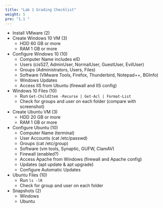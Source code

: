 ```yaml
---
title: "Lab 1 Grading Checklist"
weight: 5
pre: "1.1 "
---
```


- Install VMware (2)
- Create Windows 10 VM (3)
  - HDD 60 GB or more
  - RAM 1 GB or more
- Configure Windows 10 (10)
  - Computer Name includes eID
  - Users (cis527, AdminUser, NormalUser, GuestUser, EvilUser)
  - Groups (Administrators, Users, Files)
  - Software (VMware Tools, Firefox, Thunderbird, Notepad++, BGInfo)
  - Windows Updates
  - Access IIS from Ubuntu (firewall and IIS config)
- Windows 10 Files (10)
  - Run `Get-ChildItem -Recurse | Get-Acl | Format-List`
  - Check for groups and user on each folder (compare with screenshot)
- Create Ubuntu VM (3)
  - HDD 20 GB or more
  - RAM 1 GB or more
- Configure Ubuntu (10)
  - Computer Name (terminal)
  - User Accounts (cat /etc/passwd)
  - Groups (cat /etc/group)
  - Software (vm tools, Synaptic, GUFW, ClamAV)
  - Firewall (enabled?)
  - Access Apache from Windows (firewall and Apache config)
  - Updates (apt update & apt upgrade)
  - Configure Automatic Updates
- Ubuntu Files (10)
  - Run `ls -lR`
  - Check for group and user on each folder
- Snapshots (2)
  - Windows
  - Ubuntu
